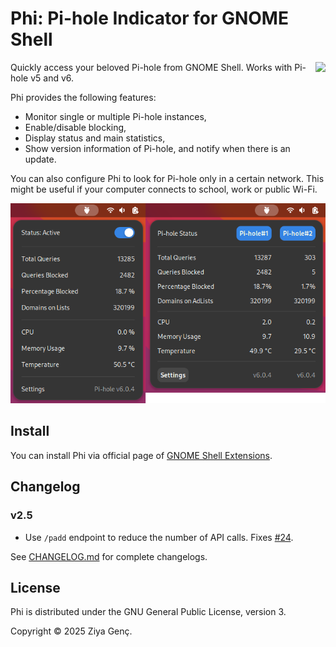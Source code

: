 # Phi: Pi-hole Indicator for GNOME Shell

[<img src="https://raw.githubusercontent.com/ziyagenc/phi/main/img/get-it-on-gnome-extensions.png" height="150" align="right">](https://extensions.gnome.org/extension/6400/phi-pi-hole-indicator/)
Quickly access your beloved Pi-hole from GNOME Shell. Works with Pi-hole v5 and v6.

Phi provides the following features:

- Monitor single or multiple Pi-hole instances,
- Enable/disable blocking,
- Display status and main statistics,
- Show version information of Pi-hole, and notify when there is an update.

You can also configure Phi to look for Pi-hole only in a certain network. This might be useful if your computer connects to school, work or public Wi-Fi.

![Phi Screenshot](img/phi.png)

## Install

You can install Phi via official page of [GNOME Shell Extensions](https://extensions.gnome.org/extension/6400/phi-pi-hole-indicator/).

## Changelog

### v2.5

- Use `/padd` endpoint to reduce the number of API calls. Fixes [#24](https://github.com/ziyagenc/phi/issues/24).

See [CHANGELOG.md](CHANGELOG.md) for complete changelogs.

## License

Phi is distributed under the GNU General Public License, version 3.

Copyright © 2025 Ziya Genç.
